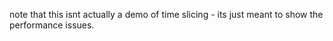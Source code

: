 note that this isnt actually a demo of time slicing - its just meant to show the performance issues.